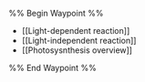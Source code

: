 %% Begin Waypoint %%
- [[Light-dependent reaction]]
- [[Light-independent reaction]]
- [[Photosysnthesis overview]]

%% End Waypoint %%
